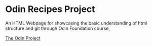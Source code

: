 # Odin Recipes Project

An HTML Webpage for showcasing the basic understanding of html structure and git through Odin Foundation course,

[The Odin Project](https://www.theodinproject.com)